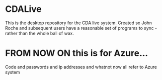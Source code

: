 # CDALive
This is the desktop repository for the CDA live system.  Created so John Roche and subsequent users have a reasonable set of programs to sync - rather than the whole ball of wax.

# FROM NOW ON this is for Azure...

Code and passwords and ip addresses and whatnot now all refer to Azure system



